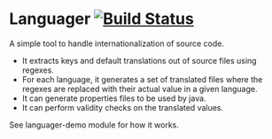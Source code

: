 Languager [![Build Status](https://travis-ci.org/nidi3/languager.png?branch=master)](https://travis-ci.org/nidi3/languager)
=========

A simple tool to handle internationalization of source code.

- It extracts keys and default translations out of source files using regexes.
- For each language, it generates a set of translated files where the regexes are replaced with their actual value in a given language.
- It can generate properties files to be used by java.
- It can perform validity checks on the translated values.

See languager-demo module for how it works.

